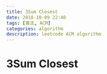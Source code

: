 ```yaml
---
title: 3Sum Closest
date: 2018-10-09 22:40
tags: [算法, ACM]
categories: algorithm
description: leetcode ACM algorithm 
---
```

# 3Sum Closest

